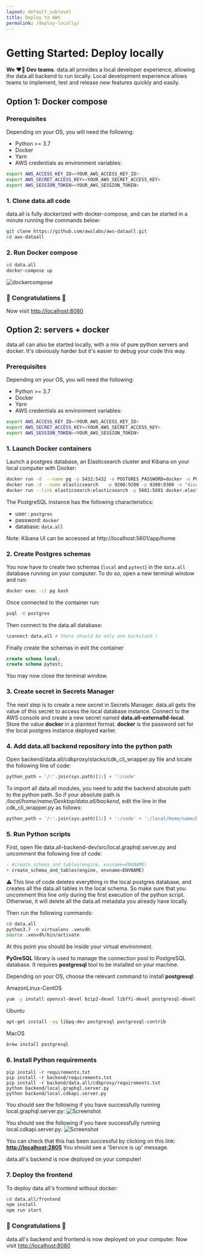 ```yaml
---
layout: default_sublevel
title: Deploy to AWS
permalink: /deploy-locally/
---
```


# **Getting Started: Deploy locally**

**We** ❤️‍🔥 **Dev teams**. data.all provides a local developer experience, allowing the data.all backend
to run locally. Local development experience allows teams to implement,
test and release new features quickly and easily.

## Option 1: Docker compose
### Prerequisites

Depending on your OS, you will need the following:

- Python >= 3.7
- Docker
- Yarn
- AWS credentials as environment variables:
```bash
export AWS_ACCESS_KEY_ID=<YOUR_AWS_ACCESS_KEY_ID>
export AWS_SECRET_ACCESS_KEY=<YOUR_AWS_SECRET_ACCESS_KEY>
export AWS_SESSION_TOKEN=<YOUR_AWS_SESSION_TOKEN>
```

### 1. Clone data.all code
data.all is fully dockerized with docker-compose, and can be started in a minute running the commands below:

```bash
git clone https://github.com/awslabs/aws-dataall.git
cd aws-dataall
```

### 2. Run Docker compose

```bash
cd data.all
docker-compose up
```

![dockercompose](../img/docker_compose.png#zoom#shadow)

### 🎉 Congratulations 🎉
Now visit [http://localhost:8080](http://localhost:8080)

## Option 2: servers + docker

data.all can also be started locally, with a mix of pure python servers and docker. It's obviously harder but it's easier to debug your code this way.
### Prerequisites

Depending on your OS, you will need the following:

- Python >= 3.7
- Docker
- Yarn
- AWS credentials as environment variables:
```bash
export AWS_ACCESS_KEY_ID=<YOUR_AWS_ACCESS_KEY_ID>
export AWS_SECRET_ACCESS_KEY=<YOUR_AWS_SECRET_ACCESS_KEY>
export AWS_SESSION_TOKEN=<YOUR_AWS_SESSION_TOKEN>
```


### 1. Launch Docker containers
Launch a postgres database, an Elasticsearch cluster and Kibana on your local computer with Docker:

```bash
docker run -d  --name pg -p 5432:5432 -e POSTGRES_PASSWORD=docker -e POSTGRES_USER=postgres -e POSTGRES_DB=data.all -t postgres:10
docker run -d --name elasticsearch   -p 9200:9200 -p 9300:9300 -e "discovery.type=single-node" elasticsearch:7.9.3
docker run --link elasticsearch:elasticsearch -p 5601:5601 docker.elastic.co/kibana/kibana:7.9.3
```
The PostgreSQL instance has the following characteristics:
- user : `postgres`
- password: `docker`
- database:  `data.all`

Note: Kibana UI can be accessed at http://localhost:5601/app/home

### 2. Create Postgres schemas

You now have to create two schemas (`local` and `pytest`) in the `data.all` database running on your computer. To do so, open a new terminal window and run:
```bash
docker exec -it pg bash
```
Once connected to the container run:
```bash
psql -U postgres
```
Then connect to the data.all database:
```bash
\connect data.all # there should be only one backslash !
```
Finally create the schemas in exit the container
```sql
create schema local;
create schema pytest;
```
You may now close the terminal window.

### 3. Create secret in Secrets Manager

The next step is to create a new secret in Secrets Manager. data.all gets the value of this secret to access the local database instance. Connect to the AWS console and create a new secret named **data.all-externalId-local**. Store the value **docker** in a plaintext format. **docker** is the password set for the local postgres instance deployed earlier.



### 4. Add data.all backend repository into the python path

Open backend/data.all/cdkproxy/stacks/cdk_cli_wrapper.py file and locate the following line of code:
```python
python_path = '/:'.join(sys.path)[1:] + ':/code'
```

To import all data.all modules, you need to add the backend absolute path to the python path. So if your absolute path is */local/home/name/Desktop/data.all/backend*, edit the line in the cdk_cli_wrapper.py as follows:
```python
python_path = '/:'.join(sys.path)[1:] + ':/code' + ':/local/home/name/Desktop/data.all/backend'
```

### 5. Run Python scripts

First, open file data.all-backend-dev/src/local.graphql.server.py and uncomment the following line of code:
```python
- #create_schema_and_tables(engine, envname=ENVNAME)
+ create_schema_and_tables(engine, envname=ENVNAME)
```
⚠️ This line of code deletes everything in the local postgres database, and creates all the data.all tables in the local schema. So make sure that you uncomment this line only during the first execution of the python script. Otherwise, it will delete all the data.all metadata you already have locally.

Then run the following commands:
```bash
cd data.all
python3.7 -m virtualenv .venvdh
source .venvdh/bin/activate
```
At this point you should be inside your virtual environment.


**PyGreSQL** library is used to manage the connection pool to PostgreSQL database.
It requires **postgresql** tool to be installed on your machine.

Depending on your OS, choose the relevant command to install **postgresql**:

AmazonLinux-CentOS
```bash
yum -y install openssl-devel bzip2-devel libffi-devel postgresql-devel python38-devel gcc unzip tar gzip
```

Ubuntu
```bash
apt-get install -yq libpq-dev postgresql postgresql-contrib
```

MacOS
```bash
brew install postgresql
```

### 6. Install Python requirements
```
pip install -r requirements.txt
pip install -r backend/requirements.txt
pip install -r backend/data.all/cdkproxy/requirements.txt
python backend/local.graphql.server.py
python backend/local.cdkapi.server.py
```
You should see the following if you have successfully running local.graphql.server.py:
![Screenshot](../assets/successfully_running_graphql_server.png#zoom#shadow)



You should see the following if you have successfully running local.cdkapi.server.py:
![Screenshot](../assets/successfully_running_cdkapi_server.png#zoom#shadow)


You can check that this has been successful by clicking on this link: **[http://localhost:2805](http://localhost:2805)**
You should see a 'Service is up' message.


data.all's backend is now deployed on your computer!

### 7. Deploy the frontend

To deploy data.all's frontend without docker:
```bash
cd data.all/frontend
npm install
npm run start
```
### 🎉 Congratulations 🎉
data.all's backend and frontend is now deployed on your computer.
Now visit [http://localhost:8080](http://localhost:8080)
